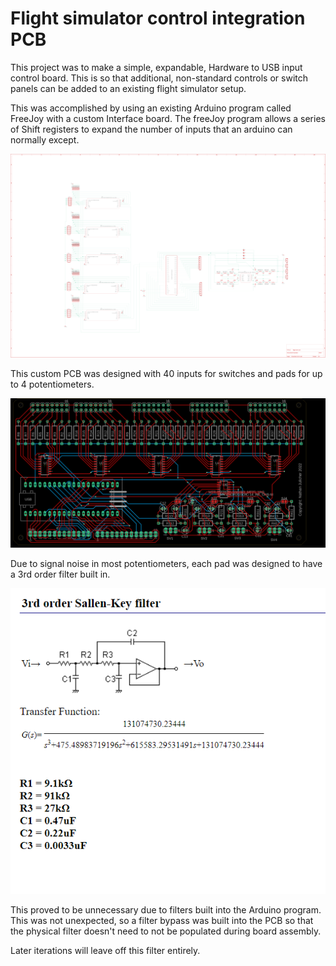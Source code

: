 # Flight simulator control integration PCB 

This project was to make a simple, expandable, Hardware to USB input control board. This is so that additional, non-standard controls or switch panels can be added to an existing flight simulator setup. 

This was accomplished by using an existing Arduino program called FreeJoy with a custom Interface board. The freeJoy program allows a series of Shift registers to expand the number of inputs that an arduino can normally except. 

![PCB layout](/flight%20sim%20board%20info/board.png) 
 

This custom PCB was designed with 40 inputs for switches and pads for up to 4 potentiometers.  

![other PCB layout](/flight%20sim%20board%20info/layout.png) 

Due to signal noise in most potentiometers, each pad was designed to have a 3rd order filter built in. 

![3rd order filter](/flight%20sim%20board%20info/filter.PNG) 

This proved to be unnecessary due to filters built into the Arduino program. This was not unexpected, so a filter bypass was built into the PCB so that the physical filter doesn't need to not be populated during board assembly. 

Later iterations will leave off this filter entirely.